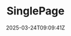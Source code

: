 ---
title: "SinglePage"
description: "A brief description of this page for SEO purposes"
date: 2025-03-24T09:09:41Z
draft: false
layout: single

hero:
  title: "Main Page Headline"
  subtitle: "Supporting text that explains the main concept in more detail"
  buttons:
    - text: "Primary Action"
      url: "#primary-action"
      class: "btn-primary btn-lg"
    - text: "Secondary Action"
      url: "#secondary-action"
      class: "btn-outline-light btn-lg"

sections:
  - id: "section-1"
    title: "First Main Section"
    content: |
      This is a markdown-formatted content block that can include **bold text**,
      *italics*, and other formatting. It will be rendered as HTML but can be
      written in a more readable format.

      Add a second paragraph by including a blank line in between.
    features:
      highlighted:
        - "First key feature or benefit"
        - "Second key feature or benefit"
        - "Third key feature or benefit"
      secondary:
        - "First additional point"
        - "Second additional point"
        - "Third additional point"

  - id: "section-2"
    title: "Second Main Section"
    content: "Another markdown content block for the second section."
    items:
      - icon: "fas fa-icon-name"
        title: "Item Title 1"
        description: "Description for the first item in this section."
      - icon: "fas fa-icon-name-2"
        title: "Item Title 2"
        description: "Description for the second item in this section."
      - icon: "fas fa-icon-name-3"
        title: "Item Title 3"
        description: "Description for the third item in this section."
    cta:
      text: "Section Call to Action"
      url: "#section-cta"

  - id: "section-3"
    title: "Final Call to Action Section"
    content: "Compelling text to drive the final action you want visitors to take."
    form:
      action: "/submit-form"
      placeholder: "Enter your information here"
      button: "Submit"
---